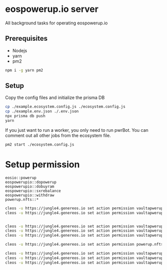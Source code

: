 # eospowerup.io server
All background tasks for operating eospowerup.io


## Prerequisites
* Nodejs
* yarn
* pm2

```bash
npm i -g yarn pm2
```

## Setup

Copy the config files and initialize the prisma DB

```bash
cp ./example.ecosystem.config.js ./ecosystem.config.js
cp ./example.env.json ./.env.json
npx prisma db push
yarn
```

If you just want to run a worker, you only need to run pwrBot. You can comment out all other jobs from the ecosystem file.

```bash
pm2 start ./ecosystem.config.js
```

# Setup permission

```log
eosio::powerup
eospowerupio::dopowerup
eospowerupio::dobuyram
eospowerupio::sxrebalance
eospowerupio::withdraw
powerup.nfts::*
```

```sh
cleos -u https://jungle4.genereos.io set action permission vaultapwerup eosio powerup powerup
cleos -u https://jungle4.genereos.io set action permission vaultapwerup core.vaulta powerup powerup


cleos -u https://jungle4.genereos.io set action permission vaultapwerup vaultapwerup dobuyram powerup
cleos -u https://jungle4.genereos.io set action permission vaultapwerup vaultapwerup sxrebalance powerup
cleos -u https://jungle4.genereos.io set action permission vaultapwerup vaultapwerup withdraw powerup

cleos -u https://jungle4.genereos.io set action permission powerup.nfts powerup.nfts * powerup

cleos -u https://jungle4.genereos.io set action permission vaultapwerup vaultapwerup autopowerup workers
cleos -u https://jungle4.genereos.io set action permission vaultapwerup vaultapwerup autobuyram workers
cleos -u https://jungle4.genereos.io set action permission vaultapwerup vaultapwerup dopowerup workers
```